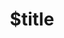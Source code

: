 ---
title: $title
second_title: Aspose.Words for C++ API Reference
description: $description in C++.
type: docs
weight: $weight
url: /cpp/$ref/
---